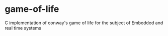 # game-of-life
C implementation of conway's game of life for the subject of Embedded and real time systems
